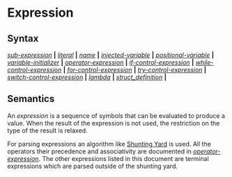 # Expression

## Syntax

[_sub-expression_](sub_expression.md) __|__
[_literal_](literal.md) __|__
[_name_](name.md) __|__
[_injected-variable_](injected_variable.md) __|__
[_positional-variable_](positional_variable.md) __|__
[_variable-initializer_](variable_initializer.md) __|__
[_operator-expression_](operator_expression.md) __|__
[_if-control-expression_](if_control_expression.md) __|__
[_while-control-expression_](while_control_expression.md) __|__
[_for-control-expression_](for_control_expression.md) __|__
[_try-control-expression_](try_control_expression.md) __|__
[_switch-control-expression_](switch_control_expression.md) __|__
[_lambda_](lambda.md) __|__
[_struct_definition_](struct_definition.md) __|__

## Semantics
An _expression_ is a sequence of symbols that can be evaluated to produce a
value. When the result of the expression is not used, the restriction on the
type of the result is relaxed.

For parsing expressions an algorithm like [Shunting
Yard](https://en.wikipedia.org/wiki/Shunting-yard_algorithm) is used. All the
operators their precedence and associativity are documented in
[_operator-expression_](operator_expression.md). The other expressions listed in
this document are terminal expressions which are parsed outside of the shunting
yard.

